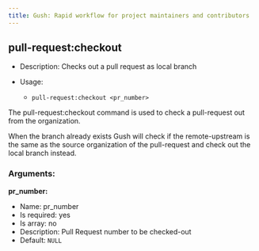 ```yaml
---
title: Gush: Rapid workflow for project maintainers and contributors
---
```

pull-request:checkout
---------------------

* Description: Checks out a pull request as local branch
* Usage:

  * `pull-request:checkout <pr_number>`

The <info>pull-request:checkout</info> command is used to check a pull-request out from the organization.

When the branch already exists Gush will check if the remote-upstream is the same
as the source organization of the pull-request and check out the local branch instead.


### Arguments:

**pr_number:**

* Name: pr_number
* Is required: yes
* Is array: no
* Description: Pull Request number to be checked-out
* Default: `NULL`
